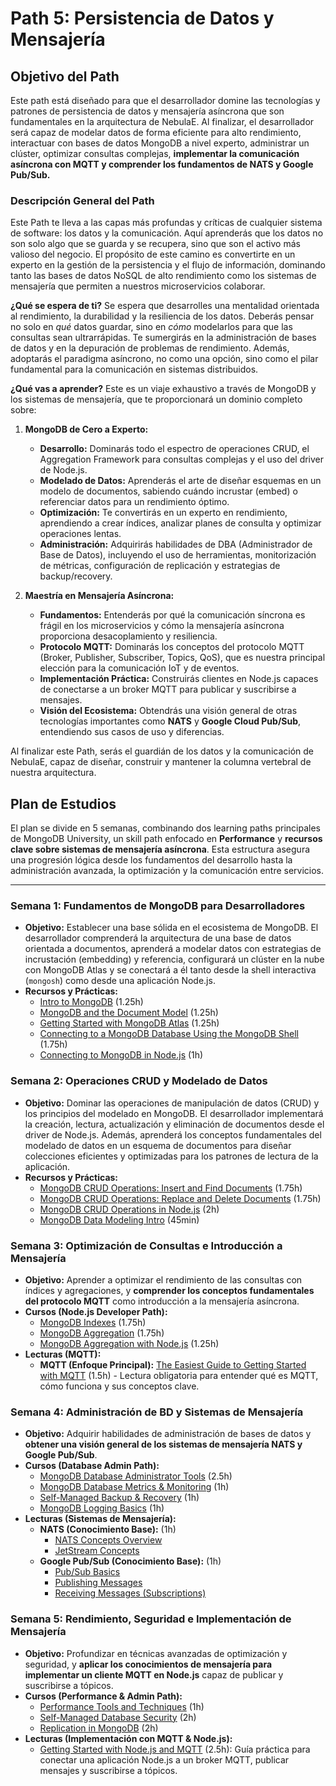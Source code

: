 # Path 5: Persistencia de Datos y Mensajería

## Objetivo del Path

Este path está diseñado para que el desarrollador domine las tecnologías y patrones de persistencia de datos y mensajería asíncrona que son fundamentales en la arquitectura de NebulaE. Al finalizar, el desarrollador será capaz de modelar datos de forma eficiente para alto rendimiento, interactuar con bases de datos MongoDB a nivel experto, administrar un clúster, optimizar consultas complejas, **implementar la comunicación asíncrona con MQTT y comprender los fundamentos de NATS y Google Pub/Sub.**

### Descripción General del Path

Este Path te lleva a las capas más profundas y críticas de cualquier sistema de software: los datos y la comunicación. Aquí aprenderás que los datos no son solo algo que se guarda y se recupera, sino que son el activo más valioso del negocio. El propósito de este camino es convertirte en un experto en la gestión de la persistencia y el flujo de información, dominando tanto las bases de datos NoSQL de alto rendimiento como los sistemas de mensajería que permiten a nuestros microservicios colaborar.

**¿Qué se espera de ti?**
Se espera que desarrolles una mentalidad orientada al rendimiento, la durabilidad y la resiliencia de los datos. Deberás pensar no solo en *qué* datos guardar, sino en *cómo* modelarlos para que las consultas sean ultrarrápidas. Te sumergirás en la administración de bases de datos y en la depuración de problemas de rendimiento. Además, adoptarás el paradigma asíncrono, no como una opción, sino como el pilar fundamental para la comunicación en sistemas distribuidos.

**¿Qué vas a aprender?**
Este es un viaje exhaustivo a través de MongoDB y los sistemas de mensajería, que te proporcionará un dominio completo sobre:

1.  **MongoDB de Cero a Experto:**
    *   **Desarrollo:** Dominarás todo el espectro de operaciones CRUD, el Aggregation Framework para consultas complejas y el uso del driver de Node.js.
    *   **Modelado de Datos:** Aprenderás el arte de diseñar esquemas en un modelo de documentos, sabiendo cuándo incrustar (embed) o referenciar datos para un rendimiento óptimo.
    *   **Optimización:** Te convertirás en un experto en rendimiento, aprendiendo a crear índices, analizar planes de consulta y optimizar operaciones lentas.
    *   **Administración:** Adquirirás habilidades de DBA (Administrador de Base de Datos), incluyendo el uso de herramientas, monitorización de métricas, configuración de replicación y estrategias de backup/recovery.

2.  **Maestría en Mensajería Asíncrona:**
    *   **Fundamentos:** Entenderás por qué la comunicación síncrona es frágil en los microservicios y cómo la mensajería asíncrona proporciona desacoplamiento y resiliencia.
    *   **Protocolo MQTT:** Dominarás los conceptos del protocolo MQTT (Broker, Publisher, Subscriber, Topics, QoS), que es nuestra principal elección para la comunicación IoT y de eventos.
    *   **Implementación Práctica:** Construirás clientes en Node.js capaces de conectarse a un broker MQTT para publicar y suscribirse a mensajes.
    *   **Visión del Ecosistema:** Obtendrás una visión general de otras tecnologías importantes como **NATS** y **Google Cloud Pub/Sub**, entendiendo sus casos de uso y diferencias.

Al finalizar este Path, serás el guardián de los datos y la comunicación de NebulaE, capaz de diseñar, construir y mantener la columna vertebral de nuestra arquitectura.

## Plan de Estudios

El plan se divide en 5 semanas, combinando dos learning paths principales de MongoDB University, un skill path enfocado en **Performance** y **recursos clave sobre sistemas de mensajería asíncrona**. Esta estructura asegura una progresión lógica desde los fundamentos del desarrollo hasta la administración avanzada, la optimización y la comunicación entre servicios.

---

### Semana 1: Fundamentos de MongoDB para Desarrolladores

*   **Objetivo:** Establecer una base sólida en el ecosistema de MongoDB. El desarrollador comprenderá la arquitectura de una base de datos orientada a documentos, aprenderá a modelar datos con estrategias de incrustación (embedding) y referencia, configurará un clúster en la nube con MongoDB Atlas y se conectará a él tanto desde la shell interactiva (`mongosh`) como desde una aplicación Node.js.
*   **Recursos y Prácticas:**
    *   [Intro to MongoDB](https://learn.mongodb.com/courses/start-here-introduction-to-mongodb) (1.25h)
    *   [MongoDB and the Document Model](https://learn.mongodb.com/courses/overview-of-mongodb-and-the-document-model) (1.25h)
    *   [Getting Started with MongoDB Atlas](https://learn.mongodb.com/courses/getting-started-with-mongodb-atlas) (1.25h)
    *   [Connecting to a MongoDB Database Using the MongoDB Shell](https://learn.mongodb.com/courses/connecting-to-a-mongodb-database-using-the-mongodb-shell) (1.75h)
    *   [Connecting to MongoDB in Node.js](https://learn.mongodb.com/courses/connecting-to-mongodb-in-nodejs) (1h)

### Semana 2: Operaciones CRUD y Modelado de Datos

*   **Objetivo:** Dominar las operaciones de manipulación de datos (CRUD) y los principios del modelado en MongoDB. El desarrollador implementará la creación, lectura, actualización y eliminación de documentos desde el driver de Node.js. Además, aprenderá los conceptos fundamentales del modelado de datos en un esquema de documentos para diseñar colecciones eficientes y optimizadas para los patrones de lectura de la aplicación.
*   **Recursos y Prácticas:**
    *   [MongoDB CRUD Operations: Insert and Find Documents](https://learn.mongodb.com/courses/mongodb-crud-operations-insert-and-find-documents) (1.75h)
    *   [MongoDB CRUD Operations: Replace and Delete Documents](https://learn.mongodb.com/courses/mongodb-crud-operations-replace-and-delete-documents) (1.75h)
    *   [MongoDB CRUD Operations in Node.js](https://learn.mongodb.com/courses/mongodb-crud-operations-in-nodejs) (2h)
    *   [MongoDB Data Modeling Intro](https://learn.mongodb.com/courses/introduction-to-mongodb-data-modeling) (45min)


### Semana 3: Optimización de Consultas e Introducción a Mensajería

*   **Objetivo:** Aprender a optimizar el rendimiento de las consultas con índices y agregaciones, y **comprender los conceptos fundamentales del protocolo MQTT** como introducción a la mensajería asíncrona.
*   **Cursos (Node.js Developer Path):**
    *   [MongoDB Indexes](https://learn.mongodb.com/courses/mongodb-indexes) (1.75h)
    *   [MongoDB Aggregation](https://learn.mongodb.com/courses/mongodb-aggregation) (1.75h)
    *   [MongoDB Aggregation with Node.js](https://learn.mongodb.com/courses/mongodb-aggregation-with-nodejs) (1.25h)
*   **Lecturas (MQTT):**
    *   **MQTT (Enfoque Principal):** [The Easiest Guide to Getting Started with MQTT](https://www.emqx.com/en/blog/the-easiest-guide-to-getting-started-with-mqtt) (1.5h) - Lectura obligatoria para entender qué es MQTT, cómo funciona y sus conceptos clave.

### Semana 4: Administración de BD y Sistemas de Mensajería

*   **Objetivo:** Adquirir habilidades de administración de bases de datos y **obtener una visión general de los sistemas de mensajería NATS y Google Pub/Sub**.
*   **Cursos (Database Admin Path):**
    *   [MongoDB Database Administrator Tools](https://learn.mongodb.com/courses/mongodb-database-administrator-tools) (2.5h)
    *   [MongoDB Database Metrics & Monitoring](https://learn.mongodb.com/courses/mongodb-database-metrics-monitoring) (1h)
    *   [Self-Managed Backup & Recovery](https://learn.mongodb.com/courses/self-managed-backup-recovery) (1h)
    *   [MongoDB Logging Basics](https://learn.mongodb.com/courses/mongodb-logging-basics) (1h)
*   **Lecturas (Sistemas de Mensajería):**
    *   **NATS (Conocimiento Base):** (1h)
        *   [NATS Concepts Overview](https://docs.nats.io/nats-concepts/overview)
        *   [JetStream Concepts](https://docs.nats.io/nats-concepts/jetstream)
    *   **Google Pub/Sub (Conocimiento Base):** (1h)
        *   [Pub/Sub Basics](https://cloud.google.com/pubsub/docs/pubsub-basics)
        *   [Publishing Messages](https://cloud.google.com/pubsub/docs/publish-message-overview)
        *   [Receiving Messages (Subscriptions)](https://cloud.google.com/pubsub/docs/subscription-overview)

### Semana 5: Rendimiento, Seguridad e Implementación de Mensajería

*   **Objetivo:** Profundizar en técnicas avanzadas de optimización y seguridad, y **aplicar los conocimientos de mensajería para implementar un cliente MQTT en Node.js** capaz de publicar y suscribirse a tópicos.
*   **Cursos (Performance & Admin Path):**
    *   [Performance Tools and Techniques](https://learn.mongodb.com/courses/performance-tools-and-techniques) (1h)
    *   [Self-Managed Database Security](https://learn.mongodb.com/courses/mongodb-self-managed-database-security) (2h)
    *   [Replication in MongoDB](https://learn.mongodb.com/courses/replication-in-mongodb) (2h)
*   **Lecturas (Implementación con MQTT & Node.js):**
    *   [Getting Started with Node.js and MQTT](https://blog.risingstack.com/getting-started-with-nodejs-and-mqtt/) (2.5h): Guía práctica para conectar una aplicación Node.js a un broker MQTT, publicar mensajes y suscribirse a tópicos.